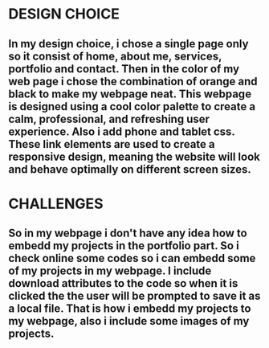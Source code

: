 # DESIGN CHOICE
## In my design choice, i chose a single page only so it consist of home, about me, services, portfolio and contact. Then in  the color of my web page i chose the combination of  orange and black to make my webpage neat. This webpage is designed using a cool color palette to create a calm, professional, and refreshing user experience. Also i add phone and tablet css. These link  elements are used to create a responsive design, meaning the website will look and behave optimally on different screen sizes.


# CHALLENGES
## So in my webpage i don't have any idea how to embedd my projects in the portfolio part. So i check online some codes so  i can embedd some of my projects in my webpage. I include download attributes to the code so when it is clicked the  the user will be prompted to save it as a local file. That is how i embedd my projects to my webpage, also i include some images of my projects.